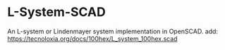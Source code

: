 # L-System-SCAD
An L-system or Lindenmayer system implementation in OpenSCAD.
add: https://tecnoloxia.org/docs/100hex/L_system_100hex.scad

